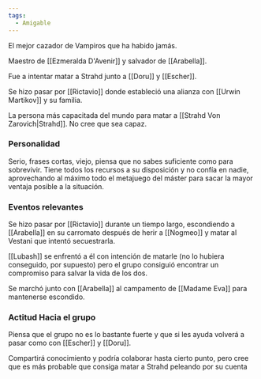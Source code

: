 ```yaml
---
tags:
  - Amigable
---
```

El mejor cazador de Vampiros que ha habido jamás.

Maestro de [[Ezmeralda D'Avenir]] y salvador de [[Arabella]]. 

Fue a intentar matar a Strahd junto a [[Doru]] y [[Escher]].

Se hizo pasar por [[Rictavio]] donde estableció una alianza con [[Urwin Martikov]] y su familia.

La persona más capacitada del mundo para matar a [[Strahd Von Zarovich|Strahd]]. No cree que sea capaz.

### Personalidad
Serio, frases cortas, viejo, piensa que no sabes suficiente como para sobrevivir. 
Tiene todos los recursos a su disposición y no confía en nadie, aprovechando al máximo todo el metajuego del máster para sacar la mayor ventaja posible a la situación.

### Eventos relevantes
Se hizo pasar por [[Rictavio]] durante un tiempo largo, escondiendo a [[Arabella]] en su carromato después de herir a [[Nogmeo]] y matar al Vestani que intentó secuestrarla.

[[Lubash]] se enfrentó a él con intención de matarle (no lo hubiera conseguido, por supuesto) pero el grupo consiguió encontrar un compromiso para salvar la vida de los dos.

Se marchó junto con [[Arabella]] al campamento de [[Madame Eva]] para mantenerse escondido.


### Actitud Hacia el grupo

Piensa que el grupo no es lo bastante fuerte y que si les ayuda volverá a pasar como con [[Escher]] y [[Doru]]. 

Compartirá conocimiento y podría colaborar hasta cierto punto, pero cree que es más probable que consiga matar a Strahd peleando por su cuenta 